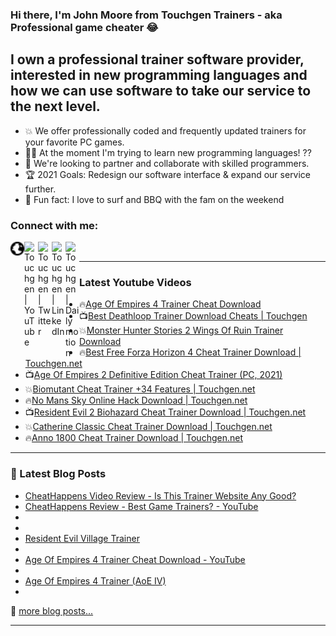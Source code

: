 ### Hi there, I'm John Moore from Touchgen Trainers - aka Professional game cheater 😂
## I own a professional trainer software provider, interested in new programming languages and how we can use software to take our service to the next level.

- 💥 We offer professionally coded and frequently updated trainers for your favorite PC games.
- 👩‍💻 At the moment I'm trying to learn new programming languages! ??
- 🤝 We're looking to partner and collaborate with skilled programmers.
- 🏆 2021 Goals: Redesign our software interface & expand our service further. 
- 🎉 Fun fact: I love to surf and BBQ with the fam on the weekend


### Connect with me:

[<img align="left" alt="Touchgen.net" width="22px" src="https://raw.githubusercontent.com/iconic/open-iconic/master/svg/globe.svg" />][website]
[<img align="left" alt="Touchgen | YouTube" width="22px" src="https://cdn.jsdelivr.net/npm/simple-icons@v3/icons/youtube.svg" />][youtube]
[<img align="left" alt="Touchgen | Twitter" width="22px" src="https://cdn.jsdelivr.net/npm/simple-icons@v3/icons/twitter.svg" />][twitter]
[<img align="left" alt="Touchgen | LinkedIn" width="22px" src="https://cdn.jsdelivr.net/npm/simple-icons@v3/icons/linkedin.svg" />][linkedin]
[<img align="left" alt="Touchgen | Dailymotion" width="22px" src="https://cdn.jsdelivr.net/npm/simple-icons@v3/icons/dailymotion.svg" />][dailymotion]

<br />

---
### Latest Youtube Videos

<!-- VIDEO-POST-LIST:START -->
 - 🔥[Age Of Empires 4 Trainer Cheat Download](https://www.youtube.com/watch?v=KGvqTVBPNNg)
 - 📺[Best Deathloop Trainer Download Cheats | Touchgen](https://www.youtube.com/watch?v=5v8PQ1t9aY4)
 - 💥[Monster Hunter Stories 2 Wings Of Ruin Trainer Download](https://www.youtube.com/watch?v=m7LnELAjk80)
 - 🔥[Best Free Forza Horizon 4 Cheat Trainer Download | Touchgen.net](https://www.youtube.com/watch?v=ZixpLiQOwTI)
 - 📺[Age Of Empires 2 Definitive Edition Cheat Trainer (PC, 2021)](https://www.youtube.com/watch?v=bvS_SpkM8OY)
 - 💥[Biomutant Cheat Trainer +34 Features | Touchgen.net](https://www.youtube.com/watch?v=6x49LC36TqQ)
 - 🔥[No Mans Sky Online Hack Download | Touchgen.net](https://www.youtube.com/watch?v=PvwQfcyvuKI)
 - 📺[Resident Evil 2 Biohazard Cheat Trainer Download | Touchgen.net](https://www.youtube.com/watch?v=vNnX3V95VGM)
 - 💥[Catherine Classic Cheat Trainer Download | Touchgen.net](https://www.youtube.com/watch?v=0aAIWPxjNKc)
 - 🔥[Anno 1800 Cheat Trainer Download | Touchgen.net](https://www.youtube.com/watch?v=e7TYrFqeWzk)<!-- VIDEO-POST-LIST:END -->
---

### 🧾 Latest Blog Posts

<!-- BLOG-POST-LIST:START -->
- [CheatHappens Video Review - Is This Trainer Website Any Good?](https://touchgen-gaming-trainers.blogspot.com/2021/07/cheathappens-video-review-is-this.html)
- [CheatHappens Review - Best Game Trainers? - YouTube](https://www.youtube.com/watch?v=u8J0_dqS4to&feature=youtu.be)
- [](https://www.pinterest.ca/pin/819021882238972798/)
- [](https://www.pinterest.ca/pin/819021882238940067/)
- [Resident Evil Village Trainer](https://www.touchgen.net/resident-evil-village-trainer/)
- [](https://www.pinterest.ca/pin/819021882238930862/)
- [Age Of Empires 4 Trainer Cheat Download - YouTube](https://www.youtube.com/watch?v=KGvqTVBPNNg&feature=youtu.be)
- [](https://www.pinterest.ca/pin/819021882238895361/)
- [Age Of Empires 4 Trainer (AoE IV)](https://www.touchgen.net/age-of-empires-4-trainer/)
- [](https://www.pinterest.ca/pin/819021882238858789/)
<!-- BLOG-POST-LIST:END -->

📖 [more blog posts...](https://touchgen-gaming-trainers.blogspot.com)

---


[website]: https://www.touchgen.net
[twitter]: https://twitter.com/touchgentrainer
[youtube]: https://www.youtube.com/c/Touchgen
[dailymotion]: https://www.dailymotion.com/dm_aedae9e8c0bf3c7b8a4c59d9a0f042c6
[linkedin]: https://www.linkedin.com/company/touchgencheats
